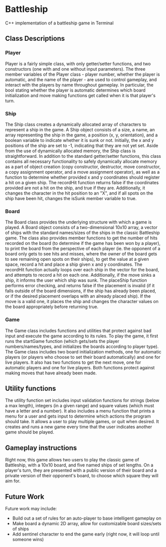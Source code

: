 # Battleship
C++ implementation of a battleship game in Terminal

## Class Descriptions
### Player
Player is a fairly simple class, with only getter/setter functions, and two constructors (one with and one without input parameters). The three member variables of the Player class - player number, whether the player is automatic, and the name of the player - are used to control gameplay, and interact with the players by name throughout gameplay. In particular, the bool stating whether the player is automatic determines which board initialization and move making functions get called when it is that player's turn.

### Ship
The Ship class creates a dynamically allocated array of characters to represent a ship in the game. A Ship object consists of a size, a name, an array representing the ship in the game, a position (x, y, orientation), and a boolean variable to indicate whether it is sunk or not. Initially, the x and y positions of the ship are set to -1, indicating that they are not yet set. Aside from the use of dynamically allocated memory, the Ship class is straightforward. In addition to the standard getter/setter functions, this class contains all necessary functionality to safely dynamically allocate memory as a part of object creation (copy constructor, destructor, move constructor, a copy assignment operator, and a move assignment operator), as well as a function to determine whether provided x and y coordinates should register a hit on a given ship. The recordHit function returns false if the coordinates provided are not a hit on the ship, and true if they are. Additionally, it changes the character in the hit position to an "X", and if all spots on the ship have been hit, changes the isSunk member variable to true. 

### Board
The Board class provides the underlying structure with which a game is played. A Board object consists of a two-dimensional 10x10 array, a vector of ships with the standard names/sizes of the ships in the classic Battleship game. The class also provides member functions to get the number of hits recorded on the board (to determine if the game has been won by a player), to print the board from the perspective of each player (ie. the opponent of a board only gets to see hits and misses, where the owner of the board gets to see remaining open spots on their ships), to get the value at a given space, record a hit and place a ship given x and y coordinates. The recordHit function actually loops over each ship in the vector for the board, and attempts to record a hit on each one. Additionally, if the move sinks a ship, it informs the user which ship was sunk. The placeShip function performs error checking, and returns false if the placement is invalid (if it falls outside of the board dimensions, if the ship has already been placed, or if the desired placement overlaps with an already placed ship). If the move is a valid one, it places the ship and changes the character values on the board appropriately before returning true. 


### Game
The Game class includes functions and utilities that protect against bad input and execute the game according to its rules. To play the game, it first runs the startGame function (which gets/sets the player numbers/names/types, and initializes the boards according to player type). The Game class includes two board initialization methods, one for automatic players (or players who choose to set their board automatically) and one for live players. It also has two functions to get the next move, one for automatic players and one for live players. Both functions protect against making moves that have already been made.


## Utility functions 
The utility function set includes input validation functions for strings (below a max length), integers (in a given range) and square values (which must have a letter and a number). It also includes a menu function that prints a menu for a user and gets input to determine which actions the program should take. It allows a user to play multiple games, or quit when desired. It creates and runs a new game every time that the user indicates another game should be played.


## Gameplay instructions
Right now, this game allows two users to play the classic game of Battleship, with a 10x10 board, and five named ships of set lengths. On a player's turn, they are presented with a public version of their board and a private version of their opponent's board, to choose which square they will aim for.

## Future Work
Future work may include:
* Build out a set of rules for an auto-player to base intelligent gameplay on
* Make board a dynamic 2D array, allow for customizable board sizes/sets of ships
* Add sentinel character to end the game early (right now, it will loop until someone wins)